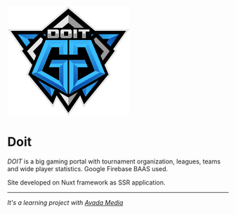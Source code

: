 
![](/assets/img/doit.png)
# Doit

*DOIT* is a big gaming portal with tournament organization, leagues, teams and
wide player statistics. Google Firebase BAAS used.

Site developed on Nuxt framework as SSR application.

---

_It's a learning project with [Avada Media](https://avada-media.ua/)_